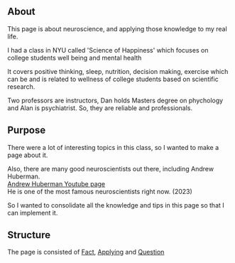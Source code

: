 ## About
This page is about neuroscience, and applying those knowledge to my real life.

I had a class in NYU called 'Science of Happiness' which focuses on college students well being and mental health

It covers positive thinking, sleep, nutrition, decision making, exercise which can be and is related to wellness of college students based on scientific research.

Two professors are instructors, Dan holds Masters degree on phychology and Alan is psychiatrist. So, they are reliable and professionals.
<br>

## Purpose
There were a lot of interesting topics in this class, so I wanted to make a page about it.

Also, there are many good neuroscientists out there, including Andrew Huberman.
<br>[Andrew Huberman Youtube page](https://www.youtube.com/@hubermanlab)
<br>He is one of the most famous neuroscientists right now. (2023)

So I wanted to consolidate all the knowledge and tips in this page so that I can implement it.
<br>

## Structure
The page is consisted of [Fact](/docs/Knowledge/subgroup/Neuroscience/Fact.md), [Applying](/docs/Knowledge/subgroup/Neuroscience/Implementation.md) and [Question](/docs/Knowledge/subgroup/Neuroscience/Question.md) 

